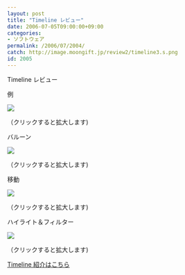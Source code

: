 ```yaml
---
layout: post
title: "Timeline レビュー"
date: 2006-07-05T09:00:00+09:00
categories:
- ソフトウェア
permalink: /2006/07/2004/
catch: http://image.moongift.jp/review2/timeline3.s.png
id: 2005
---
```

Timeline レビュー  
<!--more-->

例

  

[![](http://image.moongift.jp/review2/timeline1.s.png)](http://image.moongift.jp/review2/timeline1.png)  
  
（クリックすると拡大します)

  

バルーン

  

[![](http://image.moongift.jp/review2/timeline2.s.png)](http://image.moongift.jp/review2/timeline2.png)  
  
（クリックすると拡大します)

  

移動

  

[![](http://image.moongift.jp/review2/timeline3.s.png)](http://image.moongift.jp/review2/timeline3.png)  
  
（クリックすると拡大します)

  

ハイライト＆フィルター

  

[![](http://image.moongift.jp/review2/timeline4.s.png)](http://image.moongift.jp/review2/timeline4.png)  
  
（クリックすると拡大します)

  

[Timeline 紹介はこちら](http://oss.moongift.jp/intro/i-2002.html)

